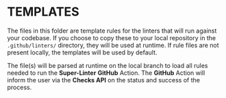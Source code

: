 # TEMPLATES

The files in this folder are template rules for the linters that will run against your codebase. If you choose to copy these to your local repository in the `.github/linters/` directory, they will be used at runtime. If rule files are not present locally, the templates will be used by default.

The file(s) will be parsed at runtime on the local branch to load all rules needed to run the **Super-Linter** **GitHub** Action.
The **GitHub** Action will inform the user via the **Checks API** on the status and success of the process.
